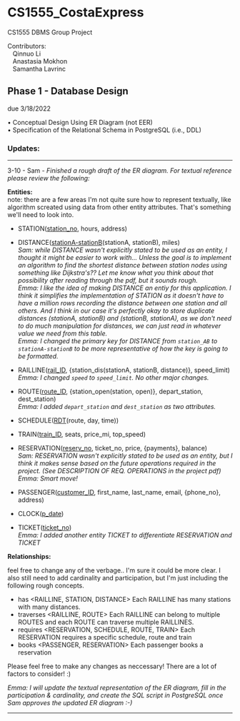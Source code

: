 # CS1555_CostaExpress
CS1555 DBMS Group Project

Contributors:<br>
&nbsp;&nbsp;&nbsp;Qinnuo Li <br>
&nbsp;&nbsp;&nbsp;Anastasia Mokhon <br>
&nbsp;&nbsp;&nbsp;Samantha Lavrinc <br>

## Phase 1 - Database Design 
due 3/18/2022

  • Conceptual Design Using ER Diagram (not EER) <br>
  • Specification of the Relational Schema in PostgreSQL (i.e., DDL)
  
### Updates:
---
3-10 - Sam - *Finished a rough draft of the ER diagram. For textual reference please review the following:*

**Entities:** <br>
note: there are a few areas I'm not quite sure how to represent textually, like algorithm screated using data from other entity attributes. That's something we'll need to look into.

- STATION(<ins>station_no</ins>, hours, address)
- DISTANCE(<ins>stationA-stationB</ins>(stationA, stationB), miles) <br>
*Sam: while DISTANCE wasn't explicitly stated to be used as an entity, I thought it might be easier to work with... Unless the goal is to implement an algorithm to find the shortest distance between station nodes using something like Dijkstra's?? Let me know what you think about that possibility after reading through the pdf, but it sounds rough.*<br>
*Emma: I like the idea of making DISTANCE an entiy for this application. I think it simplifies the implementation of STATION as it doesn't have to have a million rows recording the distance between one station and all others. And I think in our case it's perfectly okay to store duplicate distances (stationA, stationB) and (stationB, stationA), as we don't need to do much manipulation for distances, we can just read in whatever value we need from this table.*<br>
*Emma: I changed the primary key for DISTANCE from `station_AB` to `stationA-stationB` to be more representative of how the key is going to be formatted.*<br>

- RAILLINE(<ins>rail_ID</ins>, {station_dis(stationA, stationB, distance)}, speed_limit) <br>
*Emma: I changed `speed` to `speed_limit`. No other major changes.*<br>
- ROUTE(<ins>route_ID</ins>, {station_open(station, open)}, depart_station, dest_station)<br>
*Emma: I added `depart_station` and `dest_station` as two attributes.*<br>
- SCHEDULE(<ins>RDT</ins>(route, day, time))
- TRAIN(<ins>train_ID</ins>, seats, price_mi, top_speed)
- RESERVATION(<ins>reserv_no</ins>, ticket_no, price, {payments}, balance)<br>
*Sam: RESERVATION wasn't explicitly stated to be used as an entity, but I think it makes sense based on the future operations required in the project. (See DESCRIPTION OF REQ. OPERATIONS in the project pdf)* <br>
*Emma: Smart move!*
- PASSENGER(<ins>customer_ID</ins>, first_name, last_name, email, {phone_no}, address)
- CLOCK(<ins>p_date</ins>)
- TICKET(<ins>ticket_no</ins>) <br>
*Emma: I added another entity TICKET to differentiate RESERVATION and TICKET*


**Relationships:**

feel free to change any of the verbage.. I'm sure it could be more clear.
I also still need to add cardinality and participation, but I'm just including the following rough concepts.

- has <RAILLINE, STATION, DISTANCE> 
Each RAILLINE has many stations with many distances. 
- traverses <RAILLINE, ROUTE> 
Each RAILLINE can belong to multiple ROUTES and each ROUTE can traverse multiple RAILLINES.
- requires <RESERVATION, SCHEDULE, ROUTE, TRAIN> 
Each RESERVATION requires a specific schedule, route and train
- books <PASSENGER, RESERVATION>
Each passenger books a reservation


Please feel free to make any changes as neccessary! There are a lot of factors to consider! :)

*Emma: I will update the textual representation of the ER diagram, fill in the participation & cardinality, and create the SQL script in PostgreSQL once Sam approves the updated ER diagram :-)*

---

